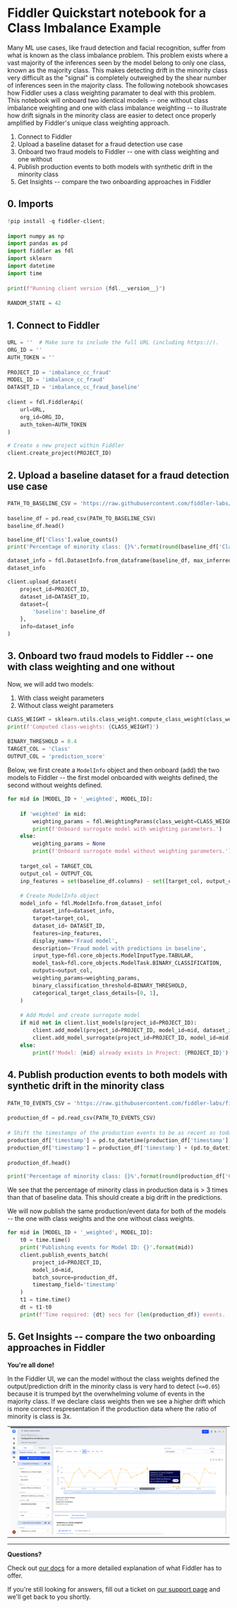 # Fiddler Quickstart notebook for a Class Imbalance Example

Many ML use cases, like fraud detection and facial recognition, suffer from what is known as the class imbalance problem.  This problem exists where a vast majority of the inferences seen by the model belong to only one class, known as the majority class.  This makes detecting drift in the minority class very difficult as the "signal" is completely outweighed by the shear number of inferences seen in the majority class.  The following notebook showcases how Fiddler uses a class weighting paramater to deal with this problem. This notebook will onboard two identical models -- one without class imbalance weighting and one with class imbalance weighting -- to illustrate how drift signals in the minority class are easier to detect once properly amplified by Fiddler's unique class weighting approach.

1. Connect to Fiddler
2. Upload a baseline dataset for a fraud detection use case
3. Onboard two fraud models to Fiddler -- one with class weighting and one without
4. Publish production events to both models with synthetic drift in the minority class
5. Get Insights -- compare the two onboarding approaches in Fiddler

## 0. Imports


```python
!pip install -q fiddler-client;

import numpy as np
import pandas as pd
import fiddler as fdl
import sklearn
import datetime
import time

print(f"Running client version {fdl.__version__}")

RANDOM_STATE = 42
```

## 1. Connect to Fiddler


```python
URL = ''  # Make sure to include the full URL (including https://).
ORG_ID = ''
AUTH_TOKEN = ''

PROJECT_ID = 'imbalance_cc_fraud'
MODEL_ID = 'imbalance_cc_fraud'
DATASET_ID = 'imbalance_cc_fraud_baseline'

client = fdl.FiddlerApi(
    url=URL,
    org_id=ORG_ID,
    auth_token=AUTH_TOKEN
)
```


```python
# Create a new project within Fiddler
client.create_project(PROJECT_ID)
```

## 2. Upload a baseline dataset for a fraud detection use case



```python
PATH_TO_BASELINE_CSV = 'https://raw.githubusercontent.com/fiddler-labs/fiddler-examples/main/quickstart/data/imbalance_baseline_data_sample.csv'

baseline_df = pd.read_csv(PATH_TO_BASELINE_CSV)
baseline_df.head()
```


```python
baseline_df['Class'].value_counts()
print('Percentage of minority class: {}%'.format(round(baseline_df['Class'].value_counts()[1]*100/baseline_df.shape[0], 4)))
```


```python
dataset_info = fdl.DatasetInfo.from_dataframe(baseline_df, max_inferred_cardinality=100)
dataset_info
```


```python
client.upload_dataset(
    project_id=PROJECT_ID,
    dataset_id=DATASET_ID,
    dataset={
        'baseline': baseline_df
    },
    info=dataset_info
)
```

## 3. Onboard two fraud models to Fiddler -- one with class weighting and one without

Now, we will add two models: 
1. With class weight parameters
2. Without class weight parameters


```python
CLASS_WEIGHT = sklearn.utils.class_weight.compute_class_weight(class_weight='balanced', classes=np.unique(baseline_df['Class']), y=baseline_df['Class']).tolist()
print(f'Computed class-weights: {CLASS_WEIGHT}')

BINARY_THRESHOLD = 0.4
TARGET_COL = 'Class'
OUTPUT_COL = 'prediction_score'
```

Below, we first create a `ModelInfo` object and then onboard (add) the two models to Fiddler -- the first model onboarded with weights defined, the second without weights defined.


```python
for mid in [MODEL_ID + '_weighted', MODEL_ID]:
    
    if 'weighted' in mid:
        weighting_params = fdl.WeightingParams(class_weight=CLASS_WEIGHT)
        print(f'Onboard surrogate model with weighting parameters.')
    else:
        weighting_params = None
        print(f'Onboard surrogate model without weighting parameters.')
    
    target_col = TARGET_COL
    output_col = OUTPUT_COL
    inp_features = set(baseline_df.columns) - set([target_col, output_col])
    
    # Create ModelInfo object
    model_info = fdl.ModelInfo.from_dataset_info(
        dataset_info=dataset_info,
        target=target_col,
        dataset_id= DATASET_ID,
        features=inp_features,
        display_name='Fraud model',
        description='Fraud model with predictions in baseline',
        input_type=fdl.core_objects.ModelInputType.TABULAR,
        model_task=fdl.core_objects.ModelTask.BINARY_CLASSIFICATION,
        outputs=output_col,
        weighting_params=weighting_params,
        binary_classification_threshold=BINARY_THRESHOLD,
        categorical_target_class_details=[0, 1],
    )
    
    # Add Model and create surrogate model
    if mid not in client.list_models(project_id=PROJECT_ID):
        client.add_model(project_id=PROJECT_ID, model_id=mid, dataset_id=DATASET_ID, model_info=model_info)
        client.add_model_surrogate(project_id=PROJECT_ID, model_id=mid)
    else:
        print(f'Model: {mid} already exists in Project: {PROJECT_ID}')
```

## 4. Publish production events to both models with synthetic drift in the minority class


```python
PATH_TO_EVENTS_CSV = 'https://raw.githubusercontent.com/fiddler-labs/fiddler-examples/main/quickstart/data/imbalance_production_data.csv'

production_df = pd.read_csv(PATH_TO_EVENTS_CSV)

# Shift the timestamps of the production events to be as recent as today 
production_df['timestamp'] = pd.to_datetime(production_df['timestamp'],format='%Y-%m-%d %H:%M:%S')
production_df['timestamp'] = production_df['timestamp'] + (pd.to_datetime(datetime.date.today()) - (production_df['timestamp'].max()))

production_df.head()
```


```python
print('Percentage of minority class: {}%'.format(round(production_df['Class'].value_counts()[1]*100/production_df.shape[0], 4)))
```

We see that the percentage of minority class in production data is > 3 times than that of baseline data. This should create a big drift in the predictions.

We will now publish the same production/event data for both of the models -- the one with class weights and the one without class weights.


```python
for mid in [MODEL_ID + '_weighted', MODEL_ID]:
    t0 = time.time()
    print('Publishing events for Model ID: {}'.format(mid))
    client.publish_events_batch(
        project_id=PROJECT_ID,
        model_id=mid,
        batch_source=production_df,
        timestamp_field='timestamp'
    )
    t1 = time.time()
    dt = t1-t0
    print(f'Time required: {dt} secs for {len(production_df)} events. [{len(production_df)/dt} events/sec]')
```

## 5. Get Insights -- compare the two onboarding approaches in Fiddler

**You're all done!**


In the Fiddler UI, we can the model without the class weights defined the output/prediction drift in the minority class is very hard to detect (`<=0.05`) because it is trumped byt the overwhelming volume of events in the majority class.  If we declare class weights then we see a higher drift which is more correct respresentation if the production data where the ratio of minority is class is 3x.

<table>
    <tr>
        <td>
            <img src="https://raw.githubusercontent.com/fiddler-labs/fiddler-examples/main/quickstart/images/imabalance_data_1.png" />
        </td>
    </tr>
</table>



---


**Questions?**  
  
Check out [our docs](https://docs.fiddler.ai/) for a more detailed explanation of what Fiddler has to offer.

If you're still looking for answers, fill out a ticket on [our support page](https://fiddlerlabs.zendesk.com/) and we'll get back to you shortly.
